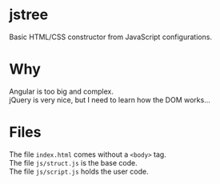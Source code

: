 # jstree
Basic HTML/CSS constructor from JavaScript configurations.

# Why
Angular is too big and complex.<br>
jQuery is very nice, but I need to learn how the DOM works...<br>

# Files
The file <code>index.html</code> comes without a <code>&lt;body&gt;</code> tag.<br>
The file <code>js/struct.js</code> is the base code.<br>
The file <code>js/script.js</code> holds the user code.<br>

